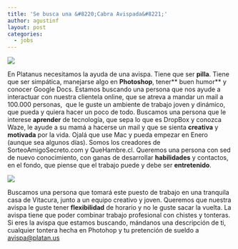 ```yaml
---
title: 'Se busca una &#8220;Cabra Avispada&#8221;'
author: agustinf
layout: post
categories:
  - jobs
---
```


![][1]

En Platanus necesitamos la ayuda de una avispa. Tiene que ser **pilla**. Tiene que ser simpática, manejarse algo en **Photoshop**, tener** buen humor** y conocer Google Docs. Estamos buscando una persona que nos ayude a interactuar con nuestra clientela online, que se atreva a mandar un mail a 100.000 personas,  que le guste un ambiente de trabajo joven y dinámico, que pueda y quiera hacer un poco de todo. Buscamos una persona que le interese **aprender** de tecnología, que sepa lo que es DropBox y conozca Waze, le ayude a su mamá a hacerse un mail y que se sienta **creativa** y **motivada** por la vida. Ojalá que use Mac y pueda empezar en Enero (aunque sea algunos días). Somos los creadores de SorteoAmigoSecreto.com y QueHambre.cl. Queremos una persona con sed de nuevo conocimiento, con ganas de desarrollar **habilidades** y contactos, en el fondo, que piense que el trabajo puede y debe ser **entretenido**.

![][2]

Buscamos una persona que tomará este puesto de trabajo en una tranquila casa de Vitacura, junto a un equipo creativo y joven. Queremos que nuestra avispa le guste tener **flexibilidad** de horario y no le guste sacar la vuelta. La avispa tiene que poder combinar trabajo profesional con chistes y tonteras. Si eres la avispa que estamos buscando, mándanos una descripción de ti, cualquier tontera hecha en Photohop y tu pretención de sueldo a avispa@platan.us

[1]: /images/avispa.jpg
[2]: /images/escritorio.jpg
